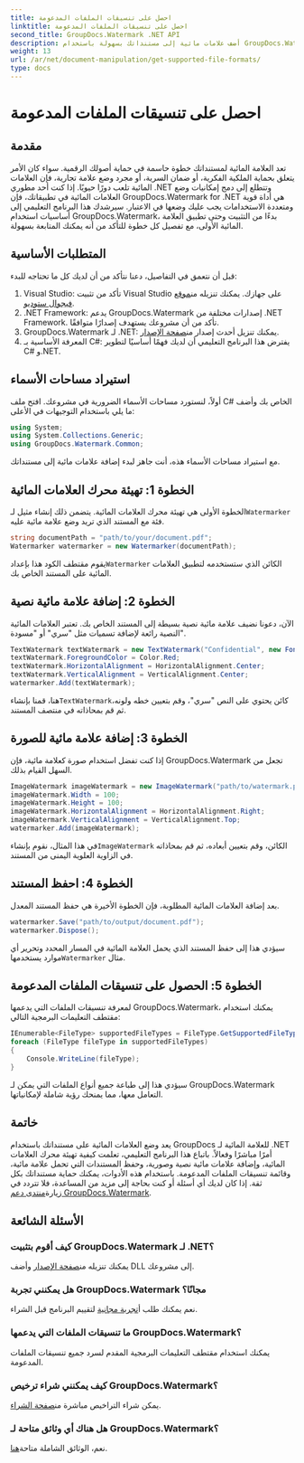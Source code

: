 ```yaml
---
title: احصل على تنسيقات الملفات المدعومة
linktitle: احصل على تنسيقات الملفات المدعومة
second_title: GroupDocs.Watermark .NET API
description: أضف علامات مائية إلى مستنداتك بسهولة باستخدام GroupDocs.Watermark لـ .NET. اتبع دليلنا الشامل خطوة بخطوة لحماية أصولك الرقمية.
weight: 13
url: /ar/net/document-manipulation/get-supported-file-formats/
type: docs
---
```

# احصل على تنسيقات الملفات المدعومة

## مقدمة
تعد العلامة المائية لمستنداتك خطوة حاسمة في حماية أصولك الرقمية. سواء كان الأمر يتعلق بحماية الملكية الفكرية، أو ضمان السرية، أو مجرد وضع علامة تجارية، فإن العلامات المائية تلعب دورًا حيويًا. إذا كنت أحد مطوري .NET وتتطلع إلى دمج إمكانيات وضع العلامات المائية في تطبيقاتك، فإن GroupDocs.Watermark for .NET هي أداة قوية ومتعددة الاستخدامات يجب عليك وضعها في الاعتبار. سيرشدك هذا البرنامج التعليمي إلى أساسيات استخدام GroupDocs.Watermark، بدءًا من التثبيت وحتى تطبيق العلامة المائية الأولى، مع تفصيل كل خطوة للتأكد من أنه يمكنك المتابعة بسهولة.
## المتطلبات الأساسية
قبل أن نتعمق في التفاصيل، دعنا نتأكد من أن لديك كل ما تحتاجه للبدء:
1.  Visual Studio: تأكد من تثبيت Visual Studio على جهازك. يمكنك تنزيله من[موقع فيجوال ستوديو](https://visualstudio.microsoft.com/).
2. .NET Framework: يدعم GroupDocs.Watermark إصدارات مختلفة من .NET Framework. تأكد من أن مشروعك يستهدف إصدارًا متوافقًا.
3. GroupDocs.Watermark لـ .NET: يمكنك تنزيل أحدث إصدار من[صفحة الإصدار](https://releases.groupdocs.com/Watermark/net/).
4. المعرفة الأساسية بـ C#: يفترض هذا البرنامج التعليمي أن لديك فهمًا أساسيًا لتطوير C# و.NET.
## استيراد مساحات الأسماء
أولاً، لنستورد مساحات الأسماء الضرورية في مشروعك. افتح ملف C# الخاص بك وأضف ما يلي باستخدام التوجيهات في الأعلى:
```csharp
using System;
using System.Collections.Generic;
using GroupDocs.Watermark.Common;
```
مع استيراد مساحات الأسماء هذه، أنت جاهز لبدء إضافة علامات مائية إلى مستنداتك.

## الخطوة 1: تهيئة محرك العلامات المائية
 الخطوة الأولى هي تهيئة محرك العلامات المائية. يتضمن ذلك إنشاء مثيل لـ`Watermarker` فئة مع المستند الذي تريد وضع علامة مائية عليه.
```csharp
string documentPath = "path/to/your/document.pdf";
Watermarker watermarker = new Watermarker(documentPath);
```
 يقوم مقتطف الكود هذا بإعداد`Watermarker` الكائن الذي ستستخدمه لتطبيق العلامات المائية على المستند الخاص بك.
## الخطوة 2: إضافة علامة مائية نصية
الآن، دعونا نضيف علامة مائية نصية بسيطة إلى المستند الخاص بك. تعتبر العلامات المائية النصية رائعة لإضافة تسميات مثل "سري" أو "مسودة".
```csharp
TextWatermark textWatermark = new TextWatermark("Confidential", new Font("Arial", 36));
textWatermark.ForegroundColor = Color.Red;
textWatermark.HorizontalAlignment = HorizontalAlignment.Center;
textWatermark.VerticalAlignment = VerticalAlignment.Center;
watermarker.Add(textWatermark);
```
 هنا، قمنا بإنشاء`TextWatermark`كائن يحتوي على النص "سري"، وقم بتعيين خطه ولونه، ثم قم بمحاذاته في منتصف المستند.
## الخطوة 3: إضافة علامة مائية للصورة
إذا كنت تفضل استخدام صورة كعلامة مائية، فإن GroupDocs.Watermark تجعل من السهل القيام بذلك.
```csharp
ImageWatermark imageWatermark = new ImageWatermark("path/to/watermark.png");
imageWatermark.Width = 100;
imageWatermark.Height = 100;
imageWatermark.HorizontalAlignment = HorizontalAlignment.Right;
imageWatermark.VerticalAlignment = VerticalAlignment.Top;
watermarker.Add(imageWatermark);
```
 في هذا المثال، نقوم بإنشاء`ImageWatermark` الكائن، وقم بتعيين أبعاده، ثم قم بمحاذاته في الزاوية العلوية اليمنى من المستند.
## الخطوة 4: احفظ المستند
بعد إضافة العلامات المائية المطلوبة، فإن الخطوة الأخيرة هي حفظ المستند المعدل.
```csharp
watermarker.Save("path/to/output/document.pdf");
watermarker.Dispose();
```
 سيؤدي هذا إلى حفظ المستند الذي يحمل العلامة المائية في المسار المحدد وتحرير أي موارد يستخدمها`Watermarker` مثال.
## الخطوة 5: الحصول على تنسيقات الملفات المدعومة
لمعرفة تنسيقات الملفات التي يدعمها GroupDocs.Watermark، يمكنك استخدام مقتطف التعليمات البرمجية التالي:
```csharp
IEnumerable<FileType> supportedFileTypes = FileType.GetSupportedFileTypes();
foreach (FileType fileType in supportedFileTypes)
{
    Console.WriteLine(fileType);
}
```
سيؤدي هذا إلى طباعة جميع أنواع الملفات التي يمكن لـ GroupDocs.Watermark التعامل معها، مما يمنحك رؤية شاملة لإمكانياتها.
## خاتمة
يعد وضع العلامات المائية على مستنداتك باستخدام GroupDocs للعلامة المائية لـ .NET أمرًا مباشرًا وفعالاً. باتباع هذا البرنامج التعليمي، تعلمت كيفية تهيئة محرك العلامات المائية، وإضافة علامات مائية نصية وصورية، وحفظ المستندات التي تحمل علامة مائية، وقائمة تنسيقات الملفات المدعومة. باستخدام هذه الأدوات، يمكنك حماية مستنداتك بكل ثقة.
 إذا كان لديك أي أسئلة أو كنت بحاجة إلى مزيد من المساعدة، فلا تتردد في زيارة[منتدى دعم GroupDocs.Watermark](https://forum.groupdocs.com/c/watermark/19).
## الأسئلة الشائعة
### كيف أقوم بتثبيت GroupDocs.Watermark لـ .NET؟
 يمكنك تنزيله من[صفحة الإصدار](https://releases.groupdocs.com/Watermark/net/) وأضف DLL إلى مشروعك.
### هل يمكنني تجربة GroupDocs.Watermark مجانًا؟
 نعم يمكنك طلب أ[تجربة مجانية](https://releases.groupdocs.com/) لتقييم البرنامج قبل الشراء.
### ما تنسيقات الملفات التي يدعمها GroupDocs.Watermark؟
يمكنك استخدام مقتطف التعليمات البرمجية المقدم لسرد جميع تنسيقات الملفات المدعومة.
### كيف يمكنني شراء ترخيص GroupDocs.Watermark؟
 يمكن شراء التراخيص مباشرة من[صفحة الشراء](https://purchase.groupdocs.com/buy).
### هل هناك أي وثائق متاحة لـ GroupDocs.Watermark؟
 نعم، الوثائق الشاملة متاحة[هنا](https://tutorials.groupdocs.com/Watermark/net/).